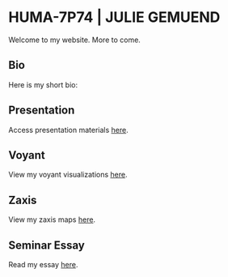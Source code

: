 # HUMA-7P74 | JULIE GEMUEND

Welcome to my website. More to come.

## Bio

Here is my short bio:

## Presentation

Access presentation materials [here](presentation).

## Voyant

View my voyant visualizations [here](voyant).

## Zaxis

View my zaxis maps [here](zaxis).

## Seminar Essay

Read my essay [here](essay).
